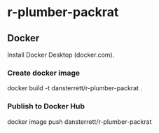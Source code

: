 # r-plumber-packrat

## Docker
Install Docker Desktop (docker.com).

### Create docker image
docker build -t dansterrett/r-plumber-packrat .

### Publish to Docker Hub
docker image push dansterrett/r-plumber-packrat
